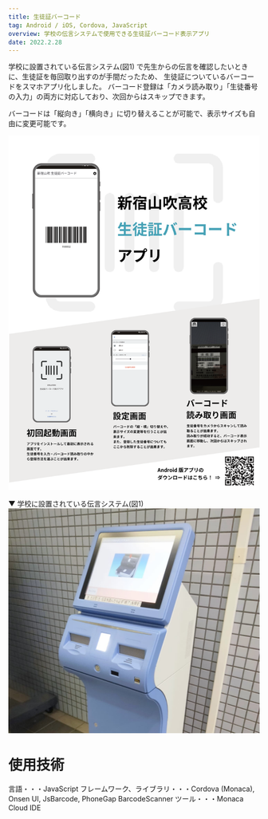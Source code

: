 ```yaml
---
title: 生徒証バーコード
tag: Android / iOS, Cordova, JavaScript
overview: 学校の伝言システムで使用できる生徒証バーコード表示アプリ
date: 2022.2.28
---
```


学校に設置されている伝言システム(図1) で先生からの伝言を確認したいときに、生徒証を毎回取り出すのが手間だったため、 生徒証についているバーコードをスマホアプリ化しました。
バーコード登録は「カメラ読み取り」「生徒番号の入力」の両方に対応しており、次回からはスキップできます。

バーコードは「縦向き」「横向き」に切り替えることが可能で、表示サイズも自由に変更可能です。

![](/public/posts/yamabuki-barcode/poster.png)

▼ 学校に設置されている伝言システム(図1)
![](/public/posts/yamabuki-barcode/message-system.jpg)


# 使用技術
言語・・・JavaScript
フレームワーク、ライブラリ・・・Cordova (Monaca), Onsen UI, JsBarcode, PhoneGap BarcodeScanner
ツール・・・Monaca Cloud IDE